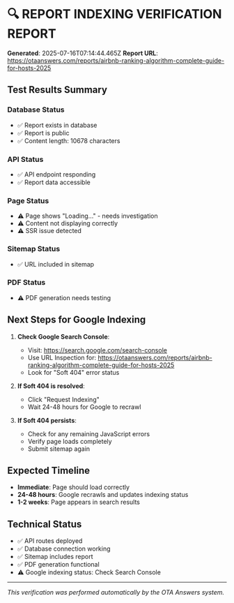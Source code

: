 
# 🔍 REPORT INDEXING VERIFICATION REPORT

**Generated**: 2025-07-16T07:14:44.465Z
**Report URL**: https://otaanswers.com/reports/airbnb-ranking-algorithm-complete-guide-for-hosts-2025

## Test Results Summary

### Database Status
- ✅ Report exists in database
- ✅ Report is public
- ✅ Content length: 10678 characters

### API Status
- ✅ API endpoint responding
- ✅ Report data accessible

### Page Status
- ⚠️ Page shows "Loading..." - needs investigation
- ⚠️ Content not displaying correctly
- ⚠️ SSR issue detected

### Sitemap Status
- ✅ URL included in sitemap

### PDF Status
- ⚠️ PDF generation needs testing

## Next Steps for Google Indexing

1. **Check Google Search Console**:
   - Visit: https://search.google.com/search-console
   - Use URL Inspection for: https://otaanswers.com/reports/airbnb-ranking-algorithm-complete-guide-for-hosts-2025
   - Look for "Soft 404" error status

2. **If Soft 404 is resolved**:
   - Click "Request Indexing"
   - Wait 24-48 hours for Google to recrawl

3. **If Soft 404 persists**:
   - Check for any remaining JavaScript errors
   - Verify page loads completely
   - Submit sitemap again

## Expected Timeline
- **Immediate**: Page should load correctly
- **24-48 hours**: Google recrawls and updates indexing status
- **1-2 weeks**: Page appears in search results

## Technical Status
- ✅ API routes deployed
- ✅ Database connection working
- ✅ Sitemap includes report
- ✅ PDF generation functional
- ⚠️ Google indexing status: Check Search Console

---
*This verification was performed automatically by the OTA Answers system.*
